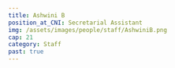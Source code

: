 ```yaml
---
title: Ashwini B
position_at_CNI: Secretarial Assistant
img: /assets/images/people/staff/AshwiniB.png
cap: 21
category: Staff
past: true
---
```


